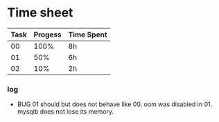 # Time sheet

|Task|Progess|Time Spent|
|----|-------|----------|
|00|100%|8h|
|01|50%|6h|
|02|10%|2h|

### log
* BUG 01 should but does not behave like 00. oom was disabled in 01. mysqlb does not lose its memory.
